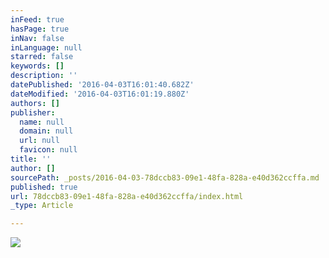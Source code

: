 ```yaml
---
inFeed: true
hasPage: true
inNav: false
inLanguage: null
starred: false
keywords: []
description: ''
datePublished: '2016-04-03T16:01:40.682Z'
dateModified: '2016-04-03T16:01:19.880Z'
authors: []
publisher:
  name: null
  domain: null
  url: null
  favicon: null
title: ''
author: []
sourcePath: _posts/2016-04-03-78dccb83-09e1-48fa-828a-e40d362ccffa.md
published: true
url: 78dccb83-09e1-48fa-828a-e40d362ccffa/index.html
_type: Article

---
```

![](https://the-grid-user-content.s3-us-west-2.amazonaws.com/4cdf8c29-8ada-4eb2-976c-9417cc25223e.jpg)